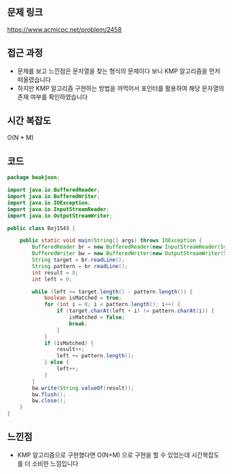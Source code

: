 ## 문제 링크
https://www.acmicpc.net/problem/2458


## 접근 과정
- 문제를 보고 느낀점은 문자열을 찾는 형식의 문제이다 보니 KMP 알고리즘을 먼저 떠올렸습니다
- 하지만 KMP 알고리즘 구현하는 방법을 까먹어서 포인터를 활용하여 해당 문자열의 존재 여부를 확인하였습니다

## 시간 복잡도

O(N * M)

## 코드
```java
package beakjoon;

import java.io.BufferedReader;
import java.io.BufferedWriter;
import java.io.IOException;
import java.io.InputStreamReader;
import java.io.OutputStreamWriter;

public class Boj1543 {

	public static void main(String[] args) throws IOException {
		BufferedReader br = new BufferedReader(new InputStreamReader(System.in));
		BufferedWriter bw = new BufferedWriter(new OutputStreamWriter(System.out));
		String target = br.readLine();
		String pattern = br.readLine();
		int result = 0;
		int left = 0;

		while (left <= target.length() - pattern.length()) {
			boolean isMatched = true;
			for (int i = 0; i < pattern.length(); i++) {
				if (target.charAt(left + i) != pattern.charAt(i)) {
					isMatched = false;
					break;
				}
			}
			if (isMatched) {
				result++;
				left += pattern.length();
			} else {
				left++;
			}
		}
		bw.write(String.valueOf(result));
		bw.flush();
		bw.close();
	}
}


```
##  느낀점

- KMP 알고리즘으로 구현했다면 O(N+M) 으로 구현을 할 수 있었는데 시간복잡도를 더 소비한 느낌입니다
